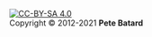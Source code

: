 [![CC-BY-SA 4.0](https://cdn.rawgit.com/wiki/pbatard/rufus/images/cc-by-sa.svg)](https://creativecommons.org/licenses/by-sa/4.0/)<br/>Copyright © 2012-2021 __Pete Batard__